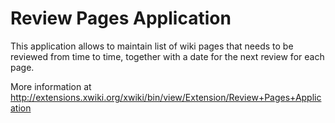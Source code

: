 Review Pages Application
===============================

This application allows to maintain list of wiki pages that needs to be reviewed from time to time, together with a date for the next review for each page.

More information at http://extensions.xwiki.org/xwiki/bin/view/Extension/Review+Pages+Application

